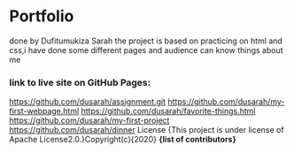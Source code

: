 # Portfolio
done by Dufitumukiza Sarah
the project is based on practicing on html and css,i have done some different pages and audience can know things about me
### link to live site on GitHub Pages: 
https://github.com/dusarah/assignment.git
https://github.com/dusarah/my-first-webpage.html
https://github.com/dusarah/favorite-things.html
https://github.com/dusarah/my-first-project
https://github.com/dusarah/dinner
License
{This project is under license of Apache License2.0.}Copyright(c){2020} **{list of contributors}**
